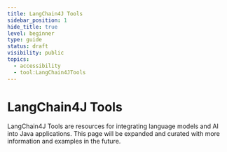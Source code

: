 ```yaml
---
title: LangChain4J Tools
sidebar_position: 1
hide_title: true
level: beginner
type: guide
status: draft
visibility: public
topics:
  - accessibility
  - tool:LangChain4JTools
---
```


# LangChain4J Tools

LangChain4J Tools are resources for integrating language models and AI into Java applications. This page will be expanded and curated with more information and examples in the future.
